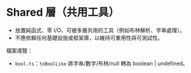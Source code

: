 # Shared 層（共用工具）

- 放置純函式、零 I/O、可被多層共用的工具（例如布林解析、字串處理）。
- 不應依賴任何基礎設施或框架庫，以維持可重用性與可測試性。

檔案導覽：
- `bool.ts`：`toBoolLike` 將字串/數字/布林/null 轉為 boolean | undefined。

